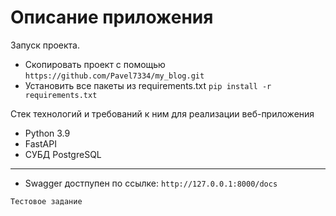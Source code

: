 # Описание приложения

Запуск проекта.
 - Скопировать проект с помощью ``` https://github.com/Pavel7334/my_blog.git ```
 - Установить все пакеты из requirements.txt ``` pip install -r requirements.txt ```

Стек технологий и требований к ним для реализации веб-приложения

- Python 3.9
- FastAPI
- СУБД PostgreSQL
---
- Swagger достпупен по ссылке: ```http://127.0.0.1:8000/docs```

```Тестовое задание```
